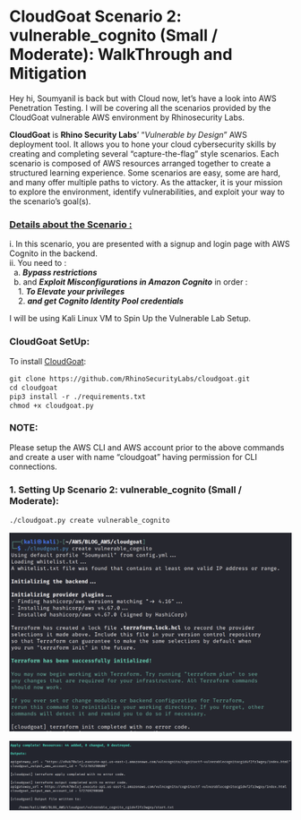 # CloudGoat Scenario 2: vulnerable_cognito (Small / Moderate): WalkThrough and Mitigation

Hey hi, Soumyanil is back but with Cloud now, let’s have a look into AWS Penetration Testing. I will be covering all the scenarios provided by the CloudGoat vulnerable AWS environment by Rhinosecurity Labs.

**CloudGoat** is **Rhino Security Labs**’ “_Vulnerable by Design_” AWS deployment tool. It allows you to hone your cloud cybersecurity skills by creating and completing several “capture-the-flag” style scenarios. Each scenario is composed of AWS resources arranged together to create a structured learning experience. Some scenarios are easy, some are hard, and many offer multiple paths to victory. As the attacker, it is your mission to explore the environment, identify vulnerabilities, and exploit your way to the scenario’s goal(s).

### <ins>Details about the Scenario :</ins>
i. In this scenario, you are presented with a signup and login page with AWS Cognito in the backend.\
ii. You need to :\
&nbsp;&nbsp;a. ***Bypass restrictions*** \
&nbsp;&nbsp;b. and ***Exploit Misconfigurations in Amazon Cognito*** in order :\
&nbsp;&nbsp;&nbsp;&nbsp;1. ***To Elevate your privileges***\
&nbsp;&nbsp;&nbsp;&nbsp;2. ***and get Cognito Identity Pool credentials***

I will be using Kali Linux VM to Spin Up the Vulnerable Lab Setup.

### CloudGoat SetUp:

To install [CloudGoat](https://github.com/RhinoSecurityLabs/cloudgoat/):
```
git clone https://github.com/RhinoSecurityLabs/cloudgoat.git
cd cloudgoat
pip3 install -r ./requirements.txt
chmod +x cloudgoat.py
```
### NOTE:
Please setup the AWS CLI and AWS account prior to the above commands and create a user with name “cloudgoat” having permission for CLI connections.

### 1. Setting Up Scenario 2: vulnerable_cognito (Small / Moderate):
```bash
./cloudgoat.py create vulnerable_cognito
```
![](https://github.com/reveng007/reveng007.github.io/blob/main/CloudGoat/2.Scenarios-vulnerable_cognito%20(Small%20or%20Moderate)/1.ScenarioSetUp.png?raw=true)

![](https://github.com/reveng007/reveng007.github.io/blob/main/CloudGoat/2.Scenarios-vulnerable_cognito%20(Small%20or%20Moderate)/2.ScenarioSetUp.png?raw=true)

